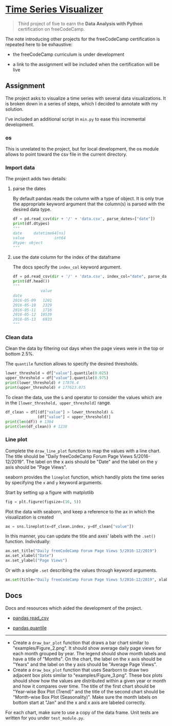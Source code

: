 # [Time Series Visualizer](https://repl.it/@borntofrappe/fcc-time-series-visualizer)

> Third project of five to earn the **Data Analysis with Python** certification on freeCodeCamp.

The note introducing other projects for the freeCodeCamp certification is repeated here to be exhaustive:

- the freeCodeCamp curriculum is under development

- a link to the assignment will be included when the certification will be live

## Assignment

The project asks to visualize a time series with several data visualizations. It is broken down in a series of steps, which I decided to annotate with my solution.

I've included an additional script in `min.py` to ease this incremental development.

### os

This is unrelated to the project, but for local development, the os module allows to point toward the csv file in the current directory.

### Import data

The project adds two details:

1.  parse the dates

    By default pandas reads the column with a type of object. It is only true the appropriate keyword argument that the column(s) is parsed with the desired data type.

    ```py
    df = pd.read_csv(dir + '/' + 'data.csv', parse_dates=["date"])
    print(df.dtypes)
    """
    date     datetime64[ns]
    value             int64
    dtype: object
    """
    ```

2.  use the date column for the index of the dataframe

    The docs specify the `index_col` keyword argument.

    ```py
    df = pd.read_csv(dir + '/' + 'data.csv', index_col="date", parse_dates=["date"])
    print(df.head())
    """
                value
    date
    2016-05-09   1201
    2016-05-10   2329
    2016-05-11   1716
    2016-05-12  10539
    2016-05-13   6933
    """
    ```

### Clean data

Clean the data by filtering out days when the page views were in the top or bottom 2.5%.

The `quantile` function allows to specify the desired thresholds.

```py
lower_threshold = df["value"].quantile(0.025)
upper_threshold = df["value"].quantile(0.975)
print(lower_threshold) # 17876.4
print(upper_threshold) # 177613.075
```

To clean the data, use the `&` and operator to consider the values which are in the `[lower_threshold, upper_threshold]` range.

```py
df_clean = df[(df["value"] > lower_threshold) &
              (df["value"] < upper_threshold)]
print(len(df)) # 1304
print(len(df_clean)) # 1238
```

### Line plot

Complete the `draw_line_plot` function to map the values with a line chart. The title should be "Daily freeCodeCamp Forum Page Views 5/2016-12/2019". The label on the x axis should be "Date" and the label on the y axis should be "Page Views".

seaborn provides the `lineplot` function, which handily plots the time series by specifying the `x` and `y` keyword arguments.

Start by setting up a figure with matplotlib

```py
fig = plt.figure(figsize=(16, 5))
```

Plot the data with seaborn, and keep a reference to the ax in which the visualization is created

```py
ax = sns.lineplot(x=df_clean.index, y=df_clean["value"])
```

In this manner, you can update the title and axes' labels with the `.set()` function. Individually:

```py
ax.set_title("Daily freeCodeCamp Forum Page Views 5/2016-12/2019")
ax.set_xlabel("Date")
ax.set_ylabel("Page Views")
```

Or with a single `.set` describing the values through keyword arguments.

```py
ax.set(title="Daily freeCodeCamp Forum Page Views 5/2016-12/2019", xlabel="Date", ylabel="Page Views")
```

## Docs

Docs and resources which aided the development of the project.

- [pandas read_csv](https://pandas.pydata.org/pandas-docs/stable/reference/api/pandas.read_csv.html)

- [pandas quantile](https://pandas.pydata.org/pandas-docs/stable/reference/api/pandas.DataFrame.quantile.html)

---

- Create a `draw_bar_plot` function that draws a bar chart similar to "examples/Figure_2.png". It should show average daily page views for each month grouped by year. The legend should show month labels and have a title of "Months". On the chart, the label on the x axis should be "Years" and the label on the y axis should be "Average Page Views".
- Create a `draw_box_plot` function that uses Searborn to draw two adjacent box plots similar to "examples/Figure_3.png". These box plots should show how the values are distributed within a given year or month and how it compares over time. The title of the first chart should be "Year-wise Box Plot (Trend)" and the title of the second chart should be "Month-wise Box Plot (Seasonality)". Make sure the month labels on bottom start at "Jan" and the x and x axis are labeled correctly.

For each chart, make sure to use a copy of the data frame. Unit tests are written for you under `test_module.py`.
